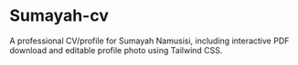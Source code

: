 # Sumayah-cv
A professional CV/profile for Sumayah Namusisi, including interactive PDF download and editable profile photo using Tailwind CSS.
